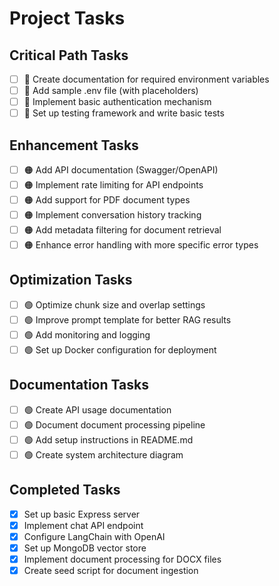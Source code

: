 # Project Tasks

## Critical Path Tasks

- [ ] 🔴 Create documentation for required environment variables
- [ ] 🔴 Add sample .env file (with placeholders)
- [ ] 🔴 Implement basic authentication mechanism
- [ ] 🔴 Set up testing framework and write basic tests

## Enhancement Tasks

- [ ] 🟠 Add API documentation (Swagger/OpenAPI)
- [ ] 🟠 Implement rate limiting for API endpoints
- [ ] 🟠 Add support for PDF document types
- [ ] 🟠 Implement conversation history tracking
- [ ] 🟠 Add metadata filtering for document retrieval
- [ ] 🟠 Enhance error handling with more specific error types

## Optimization Tasks

- [ ] 🟢 Optimize chunk size and overlap settings
- [ ] 🟢 Improve prompt template for better RAG results
- [ ] 🟢 Add monitoring and logging
- [ ] 🟢 Set up Docker configuration for deployment

## Documentation Tasks

- [ ] 🟢 Create API usage documentation
- [ ] 🟢 Document document processing pipeline
- [ ] 🟢 Add setup instructions in README.md
- [ ] 🟢 Create system architecture diagram

## Completed Tasks

- [x] Set up basic Express server
- [x] Implement chat API endpoint
- [x] Configure LangChain with OpenAI
- [x] Set up MongoDB vector store
- [x] Implement document processing for DOCX files
- [x] Create seed script for document ingestion 